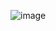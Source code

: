 ![image](https://github.com/andrewcristhian/jokenpo/assets/96155931/cf81a6f9-a143-469c-8295-0dc6779cad15)
